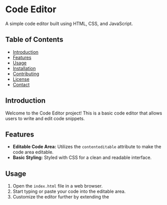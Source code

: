 # Code Editor

A simple code editor built using HTML, CSS, and JavaScript.

## Table of Contents

- [Introduction](#introduction)
- [Features](#features)
- [Usage](#usage)
- [Installation](#installation)
- [Contributing](#contributing)
- [License](#license)
- [Contact](#contact)

## Introduction

Welcome to the Code Editor project! This is a basic code editor that allows users to write and edit code snippets.

## Features

- **Editable Code Area:** Utilizes the `contenteditable` attribute to make the code area editable.
- **Basic Styling:** Styled with CSS for a clean and readable interface.

## Usage

1. Open the `index.html` file in a web browser.
2. Start typing or paste your code into the editable area.
3. Customize the editor further by extending the
